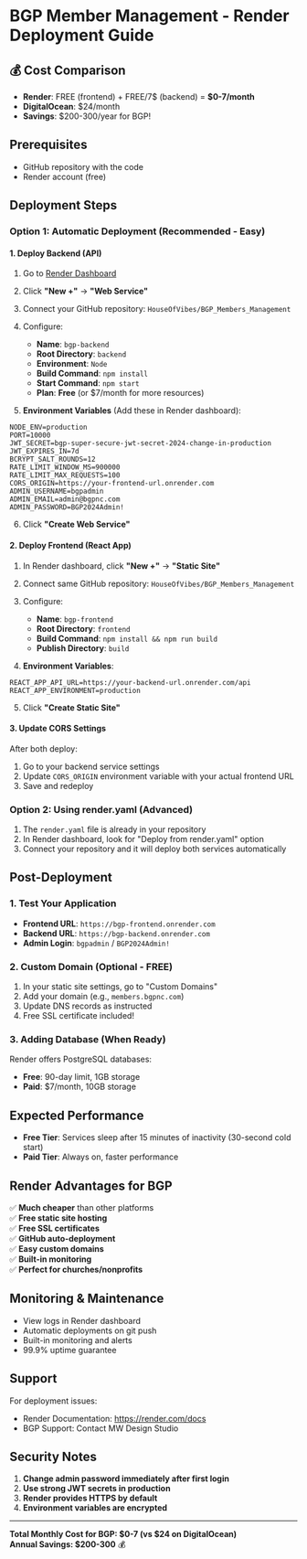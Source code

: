 # BGP Member Management - Render Deployment Guide

## 💰 Cost Comparison
- **Render**: FREE (frontend) + FREE/7$ (backend) = **$0-7/month**
- **DigitalOcean**: $24/month
- **Savings**: $200-300/year for BGP!

## Prerequisites
- GitHub repository with the code
- Render account (free)

## Deployment Steps

### Option 1: Automatic Deployment (Recommended - Easy)

#### 1. Deploy Backend (API)
1. Go to [Render Dashboard](https://render.com/dashboard)
2. Click **"New +"** → **"Web Service"**
3. Connect your GitHub repository: `HouseOfVibes/BGP_Members_Management`
4. Configure:
   - **Name**: `bgp-backend`
   - **Root Directory**: `backend`
   - **Environment**: `Node`
   - **Build Command**: `npm install`
   - **Start Command**: `npm start`
   - **Plan**: **Free** (or $7/month for more resources)

5. **Environment Variables** (Add these in Render dashboard):
```
NODE_ENV=production
PORT=10000
JWT_SECRET=bgp-super-secure-jwt-secret-2024-change-in-production
JWT_EXPIRES_IN=7d
BCRYPT_SALT_ROUNDS=12
RATE_LIMIT_WINDOW_MS=900000
RATE_LIMIT_MAX_REQUESTS=100
CORS_ORIGIN=https://your-frontend-url.onrender.com
ADMIN_USERNAME=bgpadmin
ADMIN_EMAIL=admin@bgpnc.com
ADMIN_PASSWORD=BGP2024Admin!
```

6. Click **"Create Web Service"**

#### 2. Deploy Frontend (React App)
1. In Render dashboard, click **"New +"** → **"Static Site"**
2. Connect same GitHub repository: `HouseOfVibes/BGP_Members_Management`
3. Configure:
   - **Name**: `bgp-frontend`
   - **Root Directory**: `frontend`
   - **Build Command**: `npm install && npm run build`
   - **Publish Directory**: `build`

4. **Environment Variables**:
```
REACT_APP_API_URL=https://your-backend-url.onrender.com/api
REACT_APP_ENVIRONMENT=production
```

5. Click **"Create Static Site"**

#### 3. Update CORS Settings
After both deploy:
1. Go to your backend service settings
2. Update `CORS_ORIGIN` environment variable with your actual frontend URL
3. Save and redeploy

### Option 2: Using render.yaml (Advanced)
1. The `render.yaml` file is already in your repository
2. In Render dashboard, look for "Deploy from render.yaml" option
3. Connect your repository and it will deploy both services automatically

## Post-Deployment

### 1. Test Your Application
- **Frontend URL**: `https://bgp-frontend.onrender.com`
- **Backend URL**: `https://bgp-backend.onrender.com`
- **Admin Login**: `bgpadmin` / `BGP2024Admin!`

### 2. Custom Domain (Optional - FREE)
1. In your static site settings, go to "Custom Domains"
2. Add your domain (e.g., `members.bgpnc.com`)
3. Update DNS records as instructed
4. Free SSL certificate included!

### 3. Adding Database (When Ready)
Render offers PostgreSQL databases:
- **Free**: 90-day limit, 1GB storage
- **Paid**: $7/month, 10GB storage

## Expected Performance
- **Free Tier**: Services sleep after 15 minutes of inactivity (30-second cold start)
- **Paid Tier**: Always on, faster performance

## Render Advantages for BGP
✅ **Much cheaper** than other platforms  
✅ **Free static site hosting**  
✅ **Free SSL certificates**  
✅ **GitHub auto-deployment**  
✅ **Easy custom domains**  
✅ **Built-in monitoring**  
✅ **Perfect for churches/nonprofits**  

## Monitoring & Maintenance
- View logs in Render dashboard
- Automatic deployments on git push
- Built-in monitoring and alerts
- 99.9% uptime guarantee

## Support
For deployment issues:
- Render Documentation: https://render.com/docs
- BGP Support: Contact MW Design Studio

## Security Notes
1. **Change admin password immediately after first login**
2. **Use strong JWT secrets in production**
3. **Render provides HTTPS by default**
4. **Environment variables are encrypted**

---

**Total Monthly Cost for BGP: $0-7 (vs $24 on DigitalOcean)**  
**Annual Savings: $200-300** 💰
